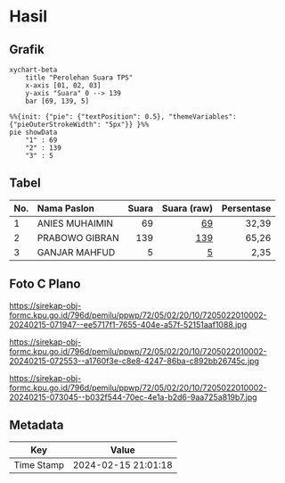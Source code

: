 # Hasil

## Grafik

```mermaid
xychart-beta
    title "Perolehan Suara TPS"
    x-axis [01, 02, 03]
    y-axis "Suara" 0 --> 139
    bar [69, 139, 5]
```

```mermaid
%%{init: {"pie": {"textPosition": 0.5}, "themeVariables": {"pieOuterStrokeWidth": "5px"}} }%%
pie showData
    "1" : 69
    "2" : 139
    "3" : 5
```

## Tabel

| No. | Nama Paslon    | Suara | Suara (raw) | Persentase |
|:--- |:-------------- | -----:| -----------:| ----------:|
| 1   | ANIES MUHAIMIN | 69    | [69][p-1]   | 32,39      |
| 2   | PRABOWO GIBRAN | 139   | [139][p-2]  | 65,26      |
| 3   | GANJAR MAHFUD  | 5     | [5][p-3]    | 2,35       |


[p-1]: https://github.com/gigit-pemilu/pemilu-2024-72-sulawesi-tengah/blob/main/pilpres/hitung-suara/sub/72-sulawesi-tengah/sub/05-buol/sub/02-lakea/sub/2010-lakea-ii/sub/002-tps/sub/paslon-1.txt
[p-2]: https://github.com/gigit-pemilu/pemilu-2024-72-sulawesi-tengah/blob/main/pilpres/hitung-suara/sub/72-sulawesi-tengah/sub/05-buol/sub/02-lakea/sub/2010-lakea-ii/sub/002-tps/sub/paslon-2.txt
[p-3]: https://github.com/gigit-pemilu/pemilu-2024-72-sulawesi-tengah/blob/main/pilpres/hitung-suara/sub/72-sulawesi-tengah/sub/05-buol/sub/02-lakea/sub/2010-lakea-ii/sub/002-tps/sub/paslon-3.txt

## Foto C Plano

https://sirekap-obj-formc.kpu.go.id/796d/pemilu/ppwp/72/05/02/20/10/7205022010002-20240215-071947--ee5717f1-7655-404e-a57f-52151aaf1088.jpg

https://sirekap-obj-formc.kpu.go.id/796d/pemilu/ppwp/72/05/02/20/10/7205022010002-20240215-072553--a1760f3e-c8e8-4247-86ba-c892bb26745c.jpg

https://sirekap-obj-formc.kpu.go.id/796d/pemilu/ppwp/72/05/02/20/10/7205022010002-20240215-073045--b032f544-70ec-4e1a-b2d6-9aa725a819b7.jpg


## Metadata

| Key        | Value               |
| ---------- | ------------------- |
| Time Stamp | 2024-02-15 21:01:18 |



